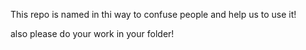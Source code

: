 This repo is named in thi way to confuse people and help us to use it!


also please do your work in your folder!